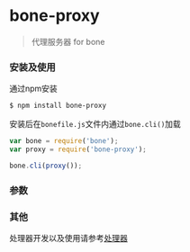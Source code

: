 # bone-proxy
> 代理服务器 for bone

### 安装及使用

通过npm安装

```sh
$ npm install bone-proxy 
```

安装后在`bonefile.js`文件内通过`bone.cli()`加载

```js
var bone = require('bone');
var proxy = require('bone-proxy');

bone.cli(proxy());
```

### 参数


### 其他

处理器开发以及使用请参考[处理器](https://github.com/wyicwx/bone/blob/master/docs/plugin.md)